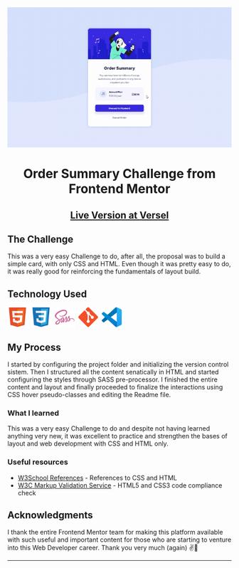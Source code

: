 <div align='center'>
    <img src='./images/GIFReadme.gif'>
</div>

<h1 align='center'>Order Summary Challenge from Frontend Mentor</h1>

<div align='center'>
    <h2>
      <a href='https://order-summary-challenge-aqk1y0wgg-charbavito.vercel.app/#'> Live Version at Versel </a>
    </h2>
</div>

## The Challenge
This was a very easy Challenge to do, after all, the proposal was to build a simple card, with only CSS and HTML. Even though it was pretty easy to do, it was really good for reinforcing the fundamentals of layout build.

## Technology Used
<div>
    <img src="https://github.com/devicons/devicon/blob/master/icons/html5/html5-original.svg" title="html5" alt="html5 icon" width="45"/>&nbsp; 
    <img src="https://github.com/devicons/devicon/blob/master/icons/css3/css3-original.svg" title="css3" alt="css3 icon" width="45"/>&nbsp;
    <img src="https://github.com/devicons/devicon/blob/master/icons/sass/sass-original.svg" title="sass" alt="sass icon" width="45"/>&nbsp;
    <img src="https://github.com/devicons/devicon/blob/master/icons/git/git-original.svg" title="git" alt="git icon" width="45"/>&nbsp; 
    <img src="https://github.com/devicons/devicon/blob/master/icons/vscode/vscode-original.svg" title="vscode" alt="vscode icon" width="45"/>
</div>

## My Process

I started by configuring the project folder and initializing the version control sistem. Then I structured all the content senatically in HTML and started configuring the styles through SASS pre-processor. I finished the entire content and layout and finally proceeded to finalize the interactions using CSS hover pseudo-classes and editing the Readme file.

### What I learned
This was a very easy Challenge to do and despite not having learned anything very new, it was excellent to practice and strengthen the bases of layout and web development with CSS and HTML only.

### Useful resources
- [W3School References](https://www.w3schools.com/) - References to CSS and HTML 
- [W3C Markup Validation Service](https://validator.w3.org/#validate_by_input) - HTML5 and CSS3 code compliance check

## Acknowledgments

I thank the entire Frontend Mentor team for making this platform available with such useful and important content for those who are starting to venture into this Web Developer career. Thank you very much (again) :v::slightly_smiling_face:
<hr>